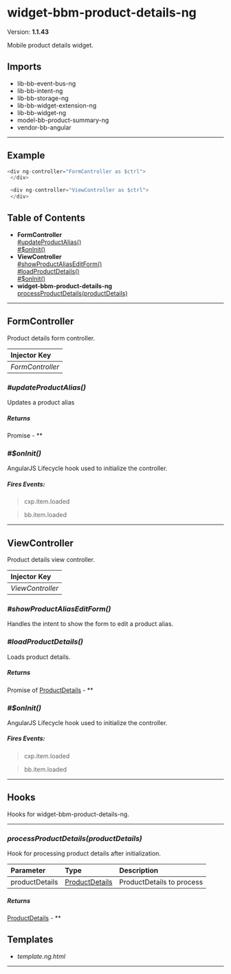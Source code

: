 # widget-bbm-product-details-ng


Version: **1.1.43**

Mobile product details widget.

## Imports

* lib-bb-event-bus-ng
* lib-bb-intent-ng
* lib-bb-storage-ng
* lib-bb-widget-extension-ng
* lib-bb-widget-ng
* model-bb-product-summary-ng
* vendor-bb-angular

---

## Example

```javascript
<div ng-controller="FormController as $ctrl">
 </div>

 <div ng-controller="ViewController as $ctrl">
 </div>
```

## Table of Contents
- **FormController**<br/>    <a href="#FormController_updateProductAlias">#updateProductAlias()</a><br/>    <a href="#FormController_$onInit">#$onInit()</a><br/>
- **ViewController**<br/>    <a href="#ViewController_showProductAliasEditForm">#showProductAliasEditForm()</a><br/>    <a href="#ViewController_loadProductDetails">#loadProductDetails()</a><br/>    <a href="#ViewController_$onInit">#$onInit()</a><br/>
- **widget-bbm-product-details-ng**<br/>    <a href="#widget-bbm-product-details-ngprocessProductDetails">processProductDetails(productDetails)</a><br/>

---

## FormController

Product details form controller.

| Injector Key |
| :-- |
| *FormController* |


### <a name="FormController_updateProductAlias"></a>*#updateProductAlias()*

Updates a product alias

##### Returns

Promise - **

### <a name="FormController_$onInit"></a>*#$onInit()*

AngularJS Lifecycle hook used to initialize the controller.

##### Fires Events:

> cxp.item.loaded

> bb.item.loaded


---

## ViewController

Product details view controller.

| Injector Key |
| :-- |
| *ViewController* |


### <a name="ViewController_showProductAliasEditForm"></a>*#showProductAliasEditForm()*

Handles the intent to show the form to edit a product alias.

### <a name="ViewController_loadProductDetails"></a>*#loadProductDetails()*

Loads product details.

##### Returns

Promise of [ProductDetails](model-bb-product-summary-ng.html#ProductDetails) - **

### <a name="ViewController_$onInit"></a>*#$onInit()*

AngularJS Lifecycle hook used to initialize the controller.

##### Fires Events:

> cxp.item.loaded

> bb.item.loaded


---

## Hooks

Hooks for widget-bbm-product-details-ng.

---

### <a name="widget-bbm-product-details-ngprocessProductDetails"></a>*processProductDetails(productDetails)*

Hook for processing product details after initialization.

| Parameter | Type | Description |
| :-- | :-- | :-- |
| productDetails | [ProductDetails](#ProductDetails) | ProductDetails to process |

##### Returns

[ProductDetails](#ProductDetails) - **

## Templates

* *template.ng.html*

---
